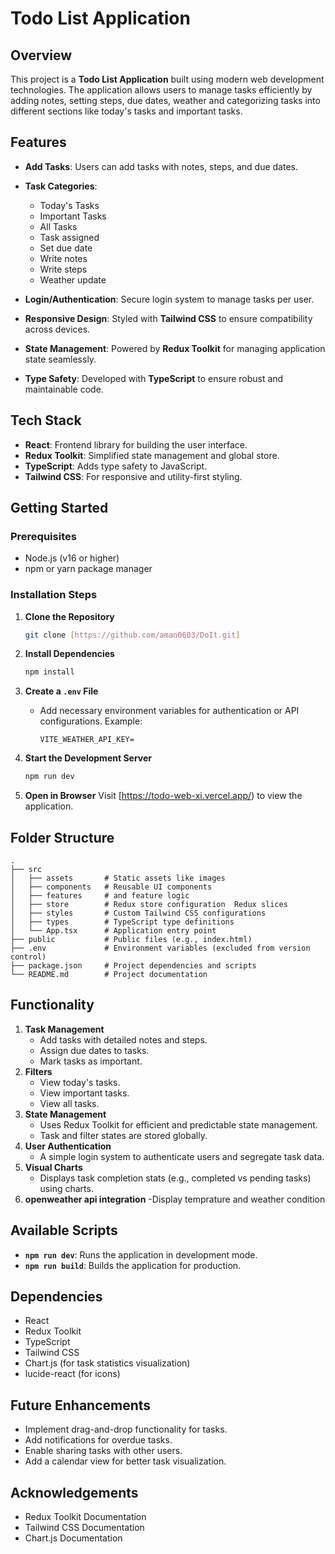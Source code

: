 # Todo List Application

## Overview
This project is a **Todo List Application** built using modern web development technologies. The application allows users to manage tasks efficiently by adding notes, setting steps, due dates, weather and categorizing tasks into different sections like today's tasks and important tasks.

## Features
- **Add Tasks**: Users can add tasks with notes, steps, and due dates.
- **Task Categories**:
  - Today's Tasks
  - Important Tasks
  - All Tasks
  - Task assigned
  - Set due date
  - Write notes
  - Write steps
  - Weather update
    
- **Login/Authentication**: Secure login system to manage tasks per user.
- **Responsive Design**: Styled with **Tailwind CSS** to ensure compatibility across devices.
- **State Management**: Powered by **Redux Toolkit** for managing application state seamlessly.
- **Type Safety**: Developed with **TypeScript** to ensure robust and maintainable code.

## Tech Stack
- **React**: Frontend library for building the user interface.
- **Redux Toolkit**: Simplified state management and global store.
- **TypeScript**: Adds type safety to JavaScript.
- **Tailwind CSS**: For responsive and utility-first styling.

## Getting Started

### Prerequisites
- Node.js (v16 or higher)
- npm or yarn package manager

### Installation Steps

1. **Clone the Repository**
   ```bash
   git clone [https://github.com/aman0603/DoIt.git]
   ```

2. **Install Dependencies**
   ```bash
   npm install
   ```
  

3. **Create a `.env` File**
   - Add necessary environment variables for authentication or API configurations. Example:
     ```env
     VITE_WEATHER_API_KEY=  
     ```

4. **Start the Development Server**
   ```bash
   npm run dev
   ```
 

5. **Open in Browser**
   Visit [https://todo-web-xi.vercel.app/) to view the application.

## Folder Structure
```
.
├── src
│   ├── assets       # Static assets like images
│   ├── components   # Reusable UI components
│   ├── features     # and feature logic
│   ├── store        # Redux store configuration  Redux slices
│   ├── styles       # Custom Tailwind CSS configurations
│   ├── types        # TypeScript type definitions
│   └── App.tsx      # Application entry point
├── public           # Public files (e.g., index.html)
├── .env             # Environment variables (excluded from version control)
├── package.json     # Project dependencies and scripts
└── README.md        # Project documentation
```

## Functionality
1. **Task Management**
   - Add tasks with detailed notes and steps.
   - Assign due dates to tasks.
   - Mark tasks as important.
2. **Filters**
   - View today's tasks.
   - View important tasks.
   - View all tasks.
3. **State Management**
   - Uses Redux Toolkit for efficient and predictable state management.
   - Task and filter states are stored globally.
4. **User Authentication**
   - A simple login system to authenticate users and segregate task data.
5. **Visual Charts**
   - Displays task completion stats (e.g., completed vs pending tasks) using charts.
6. **openweather api integration**
   -Display temprature and weather condition
## Available Scripts
- **`npm run dev`**: Runs the application in development mode.
- **`npm run build`**: Builds the application for production.

## Dependencies
- React
- Redux Toolkit
- TypeScript
- Tailwind CSS
- Chart.js (for task statistics visualization)
- lucide-react (for icons)

## Future Enhancements
- Implement drag-and-drop functionality for tasks.
- Add notifications for overdue tasks.
- Enable sharing tasks with other users.
- Add a calendar view for better task visualization.
  
## Acknowledgements
- Redux Toolkit Documentation
- Tailwind CSS Documentation
- Chart.js Documentation


